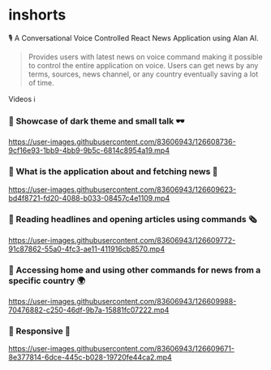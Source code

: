 # inshorts

🎙 A Conversational Voice Controlled React News Application using Alan AI. 
> Provides users with latest news on voice command making it possible to control the entire application on voice. Users can get news by any terms, sources, news channel, or any country eventually saving a lot of time.

Videos ℹ

### :small_blue_diamond: Showcase of dark theme and small talk 🕶 ###

https://user-images.githubusercontent.com/83606943/126608736-9cf16e93-1bb9-4bb9-9b5c-6814c8954a19.mp4


### :small_blue_diamond: What is the application about and fetching news 📰 ###

https://user-images.githubusercontent.com/83606943/126609623-bd4f8721-fd20-4088-b033-08457c4e1109.mp4


### :small_blue_diamond: Reading headlines and opening articles using commands 🗞 ###

https://user-images.githubusercontent.com/83606943/126609772-91c87862-55a0-4fc3-ae11-411916cb8570.mp4


### :small_blue_diamond: Accessing home and using other commands for news from a specific country 🌍 ###

https://user-images.githubusercontent.com/83606943/126609988-70476882-c250-46df-9b7a-15881fc07222.mp4


### :small_blue_diamond: Responsive 📱 ###

https://user-images.githubusercontent.com/83606943/126609671-8e377814-6dce-445c-b028-19720fe44ca2.mp4




